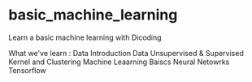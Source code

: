 # basic_machine_learning
Learn a basic machine learning with Dicoding

What we've learn :
Data Introduction
Data Unsupervised & Supervised
Kernel and Clustering
Machine Leaarning Baiscs
Neural Netowrks
Tensorflow
